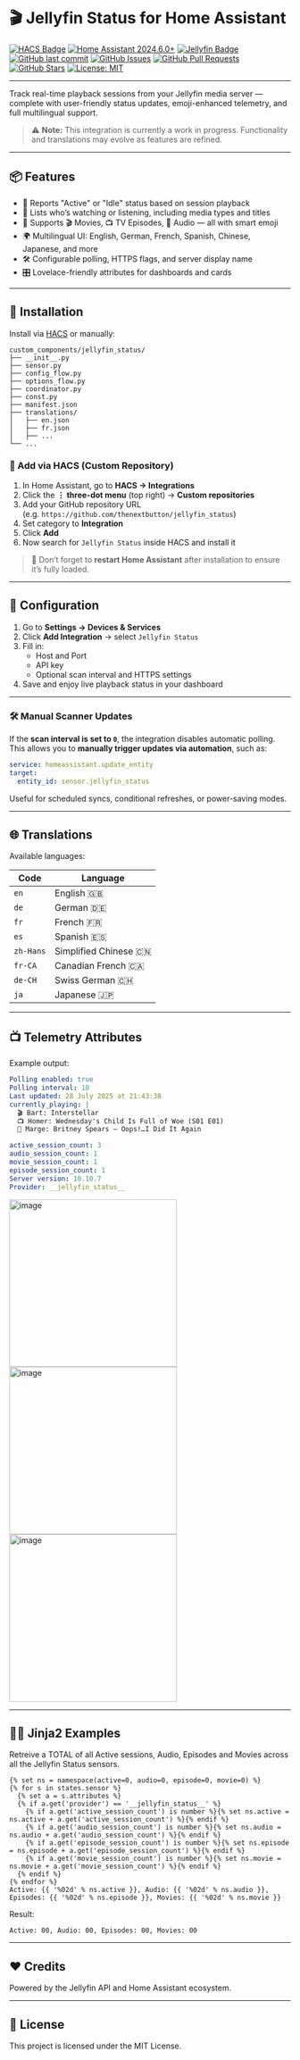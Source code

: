 # 🎬 Jellyfin Status for Home Assistant

[![HACS Badge](https://img.shields.io/badge/HACS-Custom-orange.svg)](https://github.com/hacs/integration)
[![Home Assistant 2024.6.0+](https://img.shields.io/badge/Home%20Assistant-2024.6.0+-orange?logo=home-assistant&logoColor=white)](https://www.home-assistant.io/)
[![Jellyfin Badge](https://img.shields.io/badge/Jellyfin-Community-blue?logo=jellyfin&logoColor=white)](https://jellyfin.org/)
[![GitHub last commit](https://img.shields.io/github/last-commit/thenextbutton/jellyfin_status)](https://github.com/thenextbutton/jellyfin_status/commits/main)
[![GitHub Issues](https://img.shields.io/github/issues/thenextbutton/jellyfin_status)](https://github.com/thenextbutton/jellyfin_status/issues)
[![GitHub Pull Requests](https://img.shields.io/github/issues-pr/thenextbutton/jellyfin_status)](https://github.com/thenextbutton/jellyfin_status/pulls)
[![GitHub Stars](https://img.shields.io/github/stars/thenextbutton/jellyfin_status?style=social)](https://github.com/thenextbutton/jellyfin_status/stargazers)
[![License: MIT](https://img.shields.io/badge/License-MIT-yellow.svg)](https://github.com/thenextbutton/jellyfin_status/blob/main/LICENSE) 

---

Track real-time playback sessions from your Jellyfin media server — complete with user-friendly status updates, emoji-enhanced telemetry, and full multilingual support.

> ⚠️ **Note:** This integration is currently a work in progress. Functionality and translations may evolve as features are refined.


---

## 📦 Features

- 🧠 Reports "Active" or "Idle" status based on session playback  
- 👤 Lists who’s watching or listening, including media types and titles  
- 🎵 Supports 🎬 Movies, 📺 TV Episodes, 🎵 Audio — all with smart emoji  
- 🌍 Multilingual UI: English, German, French, Spanish, Chinese, Japanese, and more  
- 🛠️ Configurable polling, HTTPS flags, and server display name  
- 🎛️ Lovelace-friendly attributes for dashboards and cards  

---

## 🚀 Installation

Install via [HACS](https://hacs.xyz/) or manually:

```
custom_components/jellyfin_status/
├── __init__.py
├── sensor.py
├── config_flow.py
├── options_flow.py
├── coordinator.py
├── const.py
├── manifest.json
├── translations/
│   ├── en.json
│   ├── fr.json
│   ├── ...
└── ...
```

### 🔧 Add via HACS (Custom Repository)

1. In Home Assistant, go to **HACS → Integrations**
2. Click the **⋮ three-dot menu** (top right) → **Custom repositories**
3. Add your GitHub repository URL  
   (e.g. `https://github.com/thenextbutton/jellyfin_status`)
4. Set category to **Integration**
5. Click **Add**
6. Now search for `Jellyfin Status` inside HACS and install it

> 🔁 Don’t forget to **restart Home Assistant** after installation to ensure it’s fully loaded.


---

## 🧩 Configuration

1. Go to **Settings → Devices & Services**  
2. Click **Add Integration** → select `Jellyfin Status` 
3. Fill in:  
   - Host and Port  
   - API key  
   - Optional scan interval and HTTPS settings  
4. Save and enjoy live playback status in your dashboard  

---

### 🛠️ Manual Scanner Updates

If the **scan interval is set to `0`**, the integration disables automatic polling.  
This allows you to **manually trigger updates via automation**, such as:

```yaml
service: homeassistant.update_entity
target:
  entity_id: sensor.jellyfin_status
```

Useful for scheduled syncs, conditional refreshes, or power-saving modes.

---

## 🌐 Translations

Available languages:

| Code      | Language             |
|-----------|----------------------|
| `en`      | English 🇬🇧           |
| `de`      | German 🇩🇪            |
| `fr`      | French 🇫🇷            |
| `es`      | Spanish 🇪🇸           |
| `zh-Hans` | Simplified Chinese 🇨🇳 |
| `fr-CA`   | Canadian French 🇨🇦    |
| `de-CH`   | Swiss German 🇨🇭      |
| `ja`      | Japanese 🇯🇵          |

---

## 📺 Telemetry Attributes

Example output:
```yaml
Polling enabled: true
Polling interval: 10
Last updated: 28 July 2025 at 21:43:38
currently_playing: |
  🎬 Bart: Interstellar
  📺 Homer: Wednesday's Child Is Full of Woe (S01 E01)
  🎵 Marge: Britney Spears – Oops!…I Did It Again

active_session_count: 3
audio_session_count: 1
movie_session_count: 1
episode_session_count: 1
Server version: 10.10.7
Provider: __jellyfin_status__
```




<img width="300" alt="image" src="https://github.com/user-attachments/assets/b20f5cbf-b204-4a44-a1be-9d9f4155b9d2" />
<img width="300" alt="image" src="https://github.com/user-attachments/assets/c15e8579-221f-44e0-afd5-6c30aa4d28b1" />
<img width="300" alt="image" src="https://github.com/user-attachments/assets/4196088a-da27-458f-b90f-4ee1c8ca62da" />

---
## 👨‍💻 Jinja2 Examples


Retreive a TOTAL of all Active sessions, Audio, Episodes and Movies across all the Jellyfin Status sensors.
```jinja2
{% set ns = namespace(active=0, audio=0, episode=0, movie=0) %}
{% for s in states.sensor %}
  {% set a = s.attributes %}
  {% if a.get('provider') == '__jellyfin_status__' %}
    {% if a.get('active_session_count') is number %}{% set ns.active = ns.active + a.get('active_session_count') %}{% endif %}
    {% if a.get('audio_session_count') is number %}{% set ns.audio = ns.audio + a.get('audio_session_count') %}{% endif %}
    {% if a.get('episode_session_count') is number %}{% set ns.episode = ns.episode + a.get('episode_session_count') %}{% endif %}
    {% if a.get('movie_session_count') is number %}{% set ns.movie = ns.movie + a.get('movie_session_count') %}{% endif %}
  {% endif %}
{% endfor %}
Active: {{ '%02d' % ns.active }}, Audio: {{ '%02d' % ns.audio }}, Episodes: {{ '%02d' % ns.episode }}, Movies: {{ '%02d' % ns.movie }}
```

Result:
```
Active: 00, Audio: 00, Episodes: 00, Movies: 00
```
---

## ❤️ Credits

Powered by the Jellyfin API and Home Assistant ecosystem.

---

## 📄 License

This project is licensed under the MIT License.

